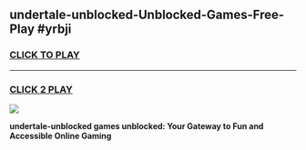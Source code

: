 
## undertale-unblocked-Unblocked-Games-Free-Play #yrbji
<h3>
<a href="https://us.freeplayer.one?title=undertale-unblocked&ref=9M">CLICK TO PLAY</a></h3>
<hr>

<h3>
<a href="https://us.freeplayer.one?title=undertale-unblocked&ref=9M">CLICK 2 PLAY</a>
  
</h3>

<a href="https://us.freeplayer.one?title=undertale-unblocked&ref=9M"><img src="https://clearcache.store/games.png"></a>


**undertale-unblocked games unblocked: Your Gateway to Fun and Accessible Online Gaming**

